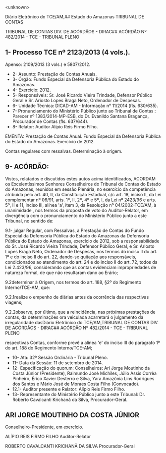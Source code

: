 &lt;unknown&gt;

Diário Eletrônico do TCE/AM,## Estado do Amazonas TRIBUNAL DE CONTAS

TRIBUNAL DE CONTAS DIV. DE ACÓRDÃOS - DIRAC## ACÓRDÃO Nº 482/2014 - TCE - TRIBUNAL PLENO

## 1- Processo TCE nº 2123/2013 (4 vols.).

Apenso: 2109/2013 (3 vols.) e 5807/2012.

- 2- Assunto: Prestação de Contas Anuais.
- 3- Órgão: Fundo Especial da Defensoria Pública do Estado do Amazonas.
- 4- Exercício: 2012.
- 5- Responsáveis: Sr. José Ricardo Vieira Trindade, Defensor Público Geral e Sr. Ariosto Lopes Braga Neto, Ordenador de Despesas.
- 6- Unidade Técnica: DICAD-AM - Informação n° 11/2014 (fls. 630/635).
- 7-  Pronunciamento  do Ministério  Público  junto  ao Tribunal  de  Contas :  Parecer  nº 1383/2014-MP-ESB,  do  Dr.  Evanildo  Santana  Bragança,  Procurador  de  Contas  (fls. 637/644).
- 8- Relator: Auditor Alípio Reis Firmo Filho.

EMENTA: Prestação de Contas Anual. Fundo Especial da Defensoria  Pública do  Estado  do Amazonas. Exercício de 2012.

Contas  regulares  com  ressalvas.  Determinação  à origem.

## 9- ACÓRDÃO:

Vistos, relatados e discutidos estes autos acima identificados,  ACORDAM os Excelentíssimos  Senhores  Conselheiros  do  Tribunal  de  Contas  do  Estado  do Amazonas, reunidos em sessão Plenária, no exercício da competência atribuída pelo art. 40, II, da Constituição Estadual, c/c art. 18, inciso II, da Lei complementar nº 06/91, arts. 1º,  II,  2º,  4º  e  5º,  I,  da  Lei  nº  2423/96  e  arts.  5º,  II  e  11,  inciso  III,  alínea  'a',  item  3,  da Resolução  nº  04/2002-TCE/AM, à  unanimidade ,  nos  termos  da  proposta  de  voto  do Auditor-Relator, em divergência com o pronunciamento do Ministério Público junto a este Tribunal, no sentido de:

9.1-  julgar  Regular,  com  Ressalvas, a Prestação  de  Contas  do  Fundo Especial da Defensoria Pública do Estado do Amazonas da Defensoria Pública do Estado do  Amazonas,  exercício  de  2012,  sob  a  responsabilidade  do  Sr.  José  Ricardo  Vieira Trindade,  Defensor  Público  Geral,  e  Sr.  Ariosto  Lopes  Braga  Neto,  Ordenador  de Despesas, nos termos do inciso II do art. 1º e do inciso II do art. 22, dando-se quitação aos responsáveis, condicionados ao atendimento do art. 24 e do inciso II do art. 72, todos da  Lei  2.423/96,  considerando  que  as  contas  evidenciam  impropriedades  de  natureza formal, de que não resultaram dano ao Erário;

9.2determinar  à  Origem,  nos  termos  do  art.  188,  §2º  do  Regimento Interno/TCE-AM, que:

9.2.1realize o empenho de  diárias antes da ocorrência das respectivas viagens;

9.2.2observe, por último, que a reincidência, nas próximas prestações de contas,  da  determinações  ora  veiculada  acarretará  o  julgamento  da  irregularidade  dasDiário Eletrônico do TCE/AM,TRIBUNAL DE CONTAS DIV. DE ACÓRDÃOS - DIRAC## ACÓRDÃO Nº 482/2014 - TCE - TRIBUNAL PLENO

respectivas Contas, conforme prevê  a alínea 'e' do inciso III do parágrafo 1º do art. 188 do Regimento Interno/TCE-AM;

- 10- Ata: 32ª Sessão Ordinária - Tribunal Pleno.
- 11- Data da Sessão: 11 de setembro de 2014.
- 12-  Especificação  do  quorum: Conselheiros:  Ari  Jorge  Moutinho  da  Costa  Júnior (Presidente), Raimundo José Michiles, Júlio Assis Corrêa Pinheiro, Érico Xavier Desterro e Silva, Yara Amazônia Lins Rodrigues dos Santos e Mário José de Moraes Costa Filho (Convocado).
- 12.1- Auditor presente e Relator: Alípio Reis Firmo Filho.
- 13- Representante do Ministério Público junto a este Tribunal: Dr. Roberto Cavalcanti Krichanã da Silva, Procurador-Geral.

## ARI JORGE MOUTINHO DA COSTA JÚNIOR

Conselheiro-Presidente, em exercício.

ALÍPIO REIS FIRMO FILHO Auditor-Relator

ROBERTO CAVALCANTI KRICHANÃ DA SILVA Procurador-Geral